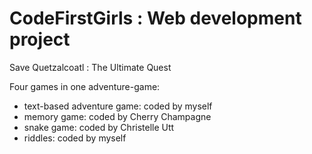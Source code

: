 # CodeFirstGirls : Web development project
Save Quetzalcoatl : The Ultimate Quest

Four games in one adventure-game: 
  - text-based adventure game: coded by myself
  - memory game: coded by Cherry Champagne
  - snake game: coded by Christelle Utt
  - riddles: coded by myself

